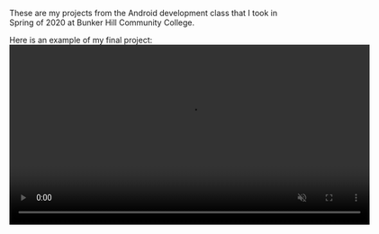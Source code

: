 These are my projects from the Android development class that I took in Spring of 2020 at Bunker Hill Community College.

Here is an example of my final project:
<video width="640" autoplay muted loop playsinline>
  <source src="https://github.com/user-attachments/assets/d511d382-f658-4c12-b691-2ed30fa8cddc" type="video/webm">
</video>